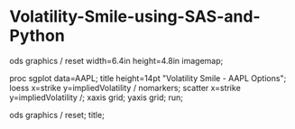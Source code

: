 # Volatility-Smile-using-SAS-and-Python

ods graphics / reset width=6.4in height=4.8in imagemap;

proc sgplot data=AAPL;
	title height=14pt "Volatility Smile - AAPL Options";
	loess x=strike y=impliedVolatility / nomarkers;
	scatter x=strike y=impliedVolatility /;
	xaxis grid;
	yaxis grid;
run;

ods graphics / reset;
title;

